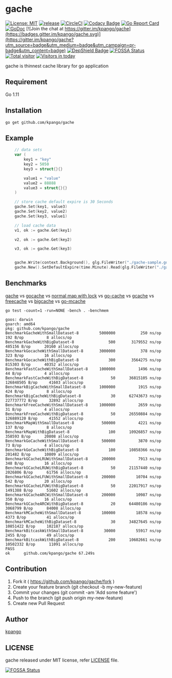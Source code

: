 # gache
[![License: MIT](https://img.shields.io/badge/License-MIT-blue.svg)](https://opensource.org/licenses/MIT)
[![release](https://img.shields.io/github/release/kpango/gache.svg)](https://github.com/kpango/gache/releases/latest)
[![CircleCI](https://circleci.com/gh/kpango/gache.svg?style=shield)](https://circleci.com/gh/kpango/gache)
[![Codacy Badge](https://api.codacy.com/project/badge/Grade/ac73fd76d01140a38c5650b9278bc971)](https://www.codacy.com/app/i.can.feel.gravity/gache?utm_source=github.com&amp;utm_medium=referral&amp;utm_content=kpango/gache&amp;utm_campaign=Badge_Grade)
[![Go Report Card](https://goreportcard.com/badge/github.com/kpango/gache)](https://goreportcard.com/report/github.com/kpango/gache)
[![GoDoc](http://godoc.org/github.com/kpango/gache?status.svg)](http://godoc.org/github.com/kpango/gache)
[![Join the chat at https://gitter.im/kpango/gache](https://badges.gitter.im/kpango/gache.svg)](https://gitter.im/kpango/gache?utm_source=badge&utm_medium=badge&utm_campaign=pr-badge&utm_content=badge)
[![DepShield Badge](https://depshield.sonatype.org/badges/kpango/gache/depshield.svg)](https://depshield.github.io)
[![FOSSA Status](https://app.fossa.io/api/projects/git%2Bgithub.com%2Fkpango%2Fgache.svg?type=shield)](https://app.fossa.io/projects/git%2Bgithub.com%2Fkpango%2Fgache?ref=badge_shield)
[![Total visitor](https://visitor-count-badge.herokuapp.com/total.svg?repo_id=gache)](https://github.com/kpango/gache/graphs/traffic)
[![Visitors in today](https://visitor-count-badge.herokuapp.com/today.svg?repo_id=gache)](https://github.com/kpango/gache/graphs/traffic)

gache is thinnest cache library for go application

## Requirement
Go 1.11

## Installation
```shell
go get github.com/kpango/gache
```

## Example
```go
	// data sets
	var (
		key1 = "key"
		key2 = 5050
		key3 = struct{}{}

		value1 = "value"
		value2 = 88888
		value3 = struct{}{}
	)

	// store cache default expire is 30 Seconds
	gache.Set(key1, value3)
	gache.Set(key2, value2)
	gache.Set(key3, value1)

	// load cache data
	v1, ok := gache.Get(key1)

	v2, ok := gache.Get(key2)

	v3, ok := gache.Get(key3)


	gache.Write(context.Background(), glg.FileWriter("./gache-sample.gdb", 0755))
	gache.New().SetDefaultExpire(time.Minute).Read(glg.FileWriter("./gache-sample.gdb", 0755))
```
## Benchmarks

[gache](https://github.com/kpango/gache) vs [gocache](https://github.com/hlts2/gocache) vs [normal map with lock](https://github.com/kpango/gache/blob/master/gache_bench_test.go#L13-L35) vs [go-cache](https://github.com/patrickmn/go-cache) vs [gcache](https://github.com/bluele/gcache) vs [freecache](https://github.com/coocood/freecache) vs [bigcache](https://github.com/allegro/bigcache) vs [go-mcache](https://github.com/OrlovEvgeny/go-mcache)


```ltsv
go test -count=1 -run=NONE -bench . -benchmem

goos: darwin
goarch: amd64
pkg: github.com/kpango/gache
BenchmarkGacheWithSmallDataset-8       	 5000000	       250 ns/op	     192 B/op	       8 allocs/op
BenchmarkGacheWithBigDataset-8         	     500	   3179552 ns/op	  485156 B/op	   20160 allocs/op
BenchmarkGocacheWithSmallDataset-8     	 3000000	       378 ns/op	     323 B/op	      16 allocs/op
BenchmarkGocacheWithBigDataset-8       	     300	   3564275 ns/op	  815303 B/op	   40352 allocs/op
BenchmarkFastCacheWithSmallDataset-8   	 1000000	      1496 ns/op	      44 B/op	       4 allocs/op
BenchmarkFastCacheWithBigDataset-8     	      50	  36815105 ns/op	126848505 B/op	   41603 allocs/op
BenchmarkBigCacheWithSmallDataset-8    	 1000000	      1915 ns/op	     424 B/op	       8 allocs/op
BenchmarkBigCacheWithBigDataset-8      	      30	  62743673 ns/op	227737772 B/op	   32892 allocs/op
BenchmarkFreeCacheWithSmallDataset-8   	 1000000	      2659 ns/op	      31 B/op	       4 allocs/op
BenchmarkFreeCacheWithBigDataset-8     	      50	  26550884 ns/op	126889120 B/op	   41552 allocs/op
BenchmarkMapWithSmallDataset-8         	  500000	      4221 ns/op	     137 B/op	       8 allocs/op
BenchmarkMapWithBigDataset-8           	     100	  10926857 ns/op	  358593 B/op	   20808 allocs/op
BenchmarkGoCacheWithSmallDataset-8     	  500000	      3870 ns/op	      73 B/op	       4 allocs/op
BenchmarkGoCacheWithBigDataset-8       	     100	  10858366 ns/op	  201482 B/op	   10809 allocs/op
BenchmarkGCacheLRUWithSmallDataset-8   	  200000	      7913 ns/op	     348 B/op	      16 allocs/op
BenchmarkGCacheLRUWithBigDataset-8     	      50	  21157440 ns/op	 2026806 B/op	   61756 allocs/op
BenchmarkGCacheLFUWithSmallDataset-8   	  200000	     10704 ns/op	     542 B/op	      20 allocs/op
BenchmarkGCacheLFUWithBigDataset-8     	      50	  22017917 ns/op	 1491388 B/op	   51602 allocs/op
BenchmarkGCacheARCWithSmallDataset-8   	  200000	     10987 ns/op	     350 B/op	      16 allocs/op
BenchmarkGCacheARCWithBigDataset-8     	      20	  64480186 ns/op	 3068799 B/op	   84008 allocs/op
BenchmarkMCacheWithSmallDataset-8      	  100000	     18578 ns/op	    4373 B/op	      41 allocs/op
BenchmarkMCacheWithBigDataset-8        	      30	  34827645 ns/op	10851422 B/op	  102187 allocs/op
BenchmarkBitcaskWithSmallDataset-8     	   30000	     55917 ns/op	    2455 B/op	      49 allocs/op
BenchmarkBitcaskWithBigDataset-8       	     200	  10602661 ns/op	10502332 B/op	   11091 allocs/op
PASS
ok  	github.com/kpango/gache	67.249s
```

## Contribution
1. Fork it ( https://github.com/kpango/gache/fork )
2. Create your feature branch (git checkout -b my-new-feature)
3. Commit your changes (git commit -am 'Add some feature')
4. Push to the branch (git push origin my-new-feature)
5. Create new Pull Request

## Author
[kpango](https://github.com/kpango)

## LICENSE
gache released under MIT license, refer [LICENSE](https://github.com/kpango/gache/blob/master/LICENSE) file.


[![FOSSA Status](https://app.fossa.io/api/projects/git%2Bgithub.com%2Fkpango%2Fgache.svg?type=large)](https://app.fossa.io/projects/git%2Bgithub.com%2Fkpango%2Fgache?ref=badge_large)

